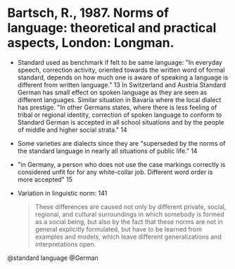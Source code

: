 # Bartsch, R., 1987. Norms of language: theoretical and practical aspects, London: Longman. 

- Standard used as benchmark if felt to be same language: "In everyday speech, correction activity, oriented towards the written word of formal standard, depends on how much one is aware of speaking a language is different from written language." 13 In Switzerland and Austria Standard German has small effect on spoken language as they are seen as different languages. Similar situation in Bavaria where the local dialect has prestige. "In other Germans states, where there is less feeling of tribal or regional identity, correction of spoken language to conform to Standard German is accepted in all school situations and by the people of middle and higher social strata." 14 

- Some varieties are dialects since they are "superseded by the norms of the standard language in nearly all situations of public life." 14

- "in Germany, a person who does not use the case markings correctly is considered unfit for for any white-collar job. Different word order is more accepted" 15

- Variation in linguistic norm: 141

    > These differences are caused not only by different private, social, regional, and cultural surroundings in which somebody is formed as a social being, but also by the fact that these norms are not in general explicitly formulated, but have to be learned from examples and models, which leave different generalizations and interpretations open. 

@standard language
@German
